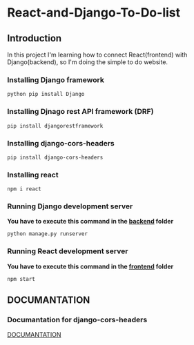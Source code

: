 # React-and-Django-To-Do-list

## Introduction

In this project I'm learning how to connect React(frontend) with Django(backend), so I'm doing the simple to do website.

### Installing Django framework 

```shell
python pip install Django
```

### Installing Djnago rest API framework (DRF)

```shell
pip install djangorestframework
```

### Installing django-cors-headers

```shell
pip install django-cors-headers
```

### Installing react

```shell
npm i react
```

### Running Django development server

__You have to execute this command in the [backend](https://github.com/Piotrexx/React-and-Django-To-Do-list/tree/master/backend) folder__

```shell
python manage.py runserver
```

### Running React development server

__You have to execute this command in the [frontend](https://github.com/Piotrexx/React-and-Django-To-Do-list/tree/master/frontend) folder__

```shell
npm start
```


## DOCUMANTATION

### Documantation for django-cors-headers

[DOCUMANTATION](https://github.com/adamchainz/django-cors-headers)

